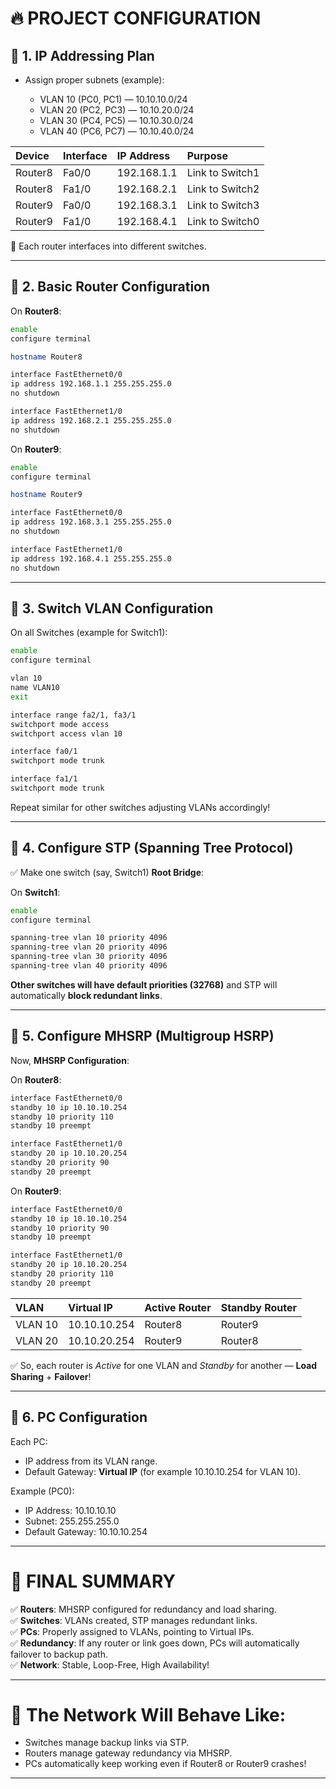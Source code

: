 # 🔥 __PROJECT CONFIGURATION__

## 🎯 1. IP Addressing Plan

* Assign proper subnets (example):

  * VLAN 10 (PC0, PC1) — 10.10.10.0/24
  * VLAN 20 (PC2, PC3) — 10.10.20.0/24
  * VLAN 30 (PC4, PC5) — 10.10.30.0/24
  * VLAN 40 (PC6, PC7) — 10.10.40.0/24

| Device  | Interface | IP Address  | Purpose         |
| :------ | :-------- | :---------- | :-------------- |
| Router8 | Fa0/0     | 192.168.1.1 | Link to Switch1 |
| Router8 | Fa1/0     | 192.168.2.1 | Link to Switch2 |
| Router9 | Fa0/0     | 192.168.3.1 | Link to Switch3 |
| Router9 | Fa1/0     | 192.168.4.1 | Link to Switch0 |

🧠 Each router interfaces into different switches.

---

## 🎯 2. Basic Router Configuration

On **Router8**:

```bash
enable
configure terminal

hostname Router8

interface FastEthernet0/0
ip address 192.168.1.1 255.255.255.0
no shutdown

interface FastEthernet1/0
ip address 192.168.2.1 255.255.255.0
no shutdown
```

On **Router9**:

```bash
enable
configure terminal

hostname Router9

interface FastEthernet0/0
ip address 192.168.3.1 255.255.255.0
no shutdown

interface FastEthernet1/0
ip address 192.168.4.1 255.255.255.0
no shutdown
```

---

## 🎯 3. Switch VLAN Configuration

On all Switches (example for Switch1):

```bash
enable
configure terminal

vlan 10
name VLAN10
exit

interface range fa2/1, fa3/1
switchport mode access
switchport access vlan 10

interface fa0/1
switchport mode trunk

interface fa1/1
switchport mode trunk
```

Repeat similar for other switches adjusting VLANs accordingly!

---

## 🎯 4. Configure STP (Spanning Tree Protocol)

✅ Make one switch (say, Switch1) **Root Bridge**:

On **Switch1**:

```bash
enable
configure terminal

spanning-tree vlan 10 priority 4096
spanning-tree vlan 20 priority 4096
spanning-tree vlan 30 priority 4096
spanning-tree vlan 40 priority 4096
```

**Other switches will have default priorities (32768)** and STP will automatically **block redundant links**.

---

## 🎯 5. Configure MHSRP (Multigroup HSRP)

Now, **MHSRP Configuration**:

On **Router8**:

```bash
interface FastEthernet0/0
standby 10 ip 10.10.10.254
standby 10 priority 110
standby 10 preempt

interface FastEthernet1/0
standby 20 ip 10.10.20.254
standby 20 priority 90
standby 20 preempt
```

On **Router9**:

```bash
interface FastEthernet0/0
standby 10 ip 10.10.10.254
standby 10 priority 90
standby 10 preempt

interface FastEthernet1/0
standby 20 ip 10.10.20.254
standby 20 priority 110
standby 20 preempt
```

| VLAN    | Virtual IP   | Active Router | Standby Router |
| :------ | :----------- | :------------ | :------------- |
| VLAN 10 | 10.10.10.254 | Router8       | Router9        |
| VLAN 20 | 10.10.20.254 | Router9       | Router8        |

✅ So, each router is *Active* for one VLAN and *Standby* for another — **Load Sharing** + **Failover**!

---

## 🎯 6. PC Configuration

Each PC:

* IP address from its VLAN range.
* Default Gateway: **Virtual IP** (for example 10.10.10.254 for VLAN 10).

Example (PC0):

* IP Address: 10.10.10.10
* Subnet: 255.255.255.0
* Default Gateway: 10.10.10.254

---

# 🚀 FINAL SUMMARY
✅ **Routers**: MHSRP configured for redundancy and load sharing. <br>
✅ **Switches**: VLANs created, STP manages redundant links. <br>
✅ **PCs**: Properly assigned to VLANs, pointing to Virtual IPs. <br>
✅ **Redundancy**: If any router or link goes down, PCs will automatically failover to backup path. <br>
✅ **Network**: Stable, Loop-Free, High Availability!

---

# 📸 The Network Will Behave Like:

* Switches manage backup links via STP.
* Routers manage gateway redundancy via MHSRP.
* PCs automatically keep working even if Router8 or Router9 crashes!

---

